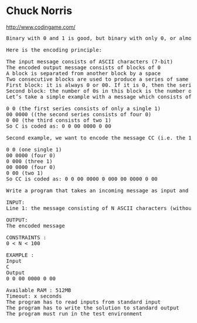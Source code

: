 # Chuck Norris

http://www.codingame.com/

<pre>
Binary with 0 and 1 is good, but binary with only 0, or almost, is even better! Originally, this is a concept designed by Chuck Norris to send so called unary messages.

Here is the encoding principle:

The input message consists of ASCII characters (7-bit)
The encoded output message consists of blocks of 0
A block is separated from another block by a space
Two consecutive blocks are used to produce a series of same value bits (only 1s or 0s):
First block: it is always 0 or 00. If it is 0, then the series contains 1s, if not, it contains 0s
Second block: the number of 0s in this block is the number of bits in the series
Let’s take a simple example with a message which consists of only one character: Capital C. C in binary is represented as 1000011, so with Chuck Norris’ technique this gives:

0 0 (the first series consists of only a single 1)
00 0000 ((the second series consists of four 0)
0 00 (the third consists of two 1)
So C is coded as: 0 0 00 0000 0 00

Second example, we want to encode the message CC (i.e. the 14 bits 10000111000011) :

0 0 (one single 1)
00 0000 (four 0)
0 000 (three 1)
00 0000 (four 0)
0 00 (two 1)
So CC is coded as: 0 0 00 0000 0 000 00 0000 0 00

Write a program that takes an incoming message as input and displays as output the message encoded using Chuck Norris’ method.

INPUT:
Line 1: the message consisting of N ASCII characters (without carriage return)

OUTPUT:
The encoded message

CONSTRAINTS :
0 < N < 100

EXAMPLE :
Input
C
Output
0 0 00 0000 0 00

Available RAM : 512MB
Timeout: x seconds
The program has to read inputs from standard input
The program has to write the solution to standard output
The program must run in the test environment
</pre>